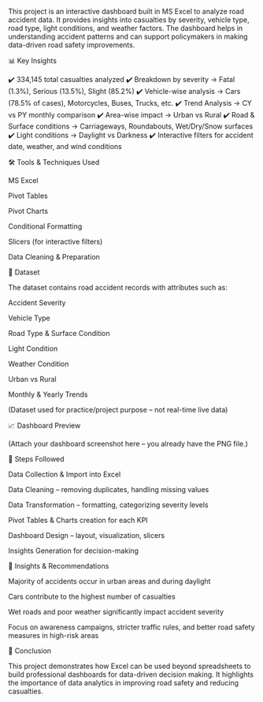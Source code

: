 This project is an interactive dashboard built in MS Excel to analyze road accident data.
It provides insights into casualties by severity, vehicle type, road type, light conditions, and weather factors.
The dashboard helps in understanding accident patterns and can support policymakers in making data-driven road safety improvements.

📊 Key Insights

✔️ 334,145 total casualties analyzed
✔️ Breakdown by severity → Fatal (1.3%), Serious (13.5%), Slight (85.2%)
✔️ Vehicle-wise analysis → Cars (78.5% of cases), Motorcycles, Buses, Trucks, etc.
✔️ Trend Analysis → CY vs PY monthly comparison
✔️ Area-wise impact → Urban vs Rural
✔️ Road & Surface conditions → Carriageways, Roundabouts, Wet/Dry/Snow surfaces
✔️ Light conditions → Daylight vs Darkness
✔️ Interactive filters for accident date, weather, and wind conditions

🛠 Tools & Techniques Used

MS Excel

Pivot Tables

Pivot Charts

Conditional Formatting

Slicers (for interactive filters)

Data Cleaning & Preparation

📂 Dataset

The dataset contains road accident records with attributes such as:

Accident Severity

Vehicle Type

Road Type & Surface Condition

Light Condition

Weather Condition

Urban vs Rural

Monthly & Yearly Trends

(Dataset used for practice/project purpose – not real-time live data)

📈 Dashboard Preview

(Attach your dashboard screenshot here – you already have the PNG file.)

🚀 Steps Followed

Data Collection & Import into Excel

Data Cleaning – removing duplicates, handling missing values

Data Transformation – formatting, categorizing severity levels

Pivot Tables & Charts creation for each KPI

Dashboard Design – layout, visualization, slicers

Insights Generation for decision-making

📌 Insights & Recommendations

Majority of accidents occur in urban areas and during daylight

Cars contribute to the highest number of casualties

Wet roads and poor weather significantly impact accident severity

Focus on awareness campaigns, stricter traffic rules, and better road safety measures in high-risk areas

📎 Conclusion

This project demonstrates how Excel can be used beyond spreadsheets to build professional dashboards for data-driven decision making.
It highlights the importance of data analytics in improving road safety and reducing casualties.
